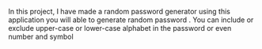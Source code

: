 In this project, I have made a random password generator using this application you will able to generate random password . You can include or exclude upper-case or 
lower-case alphabet in the password or even number and symbol
